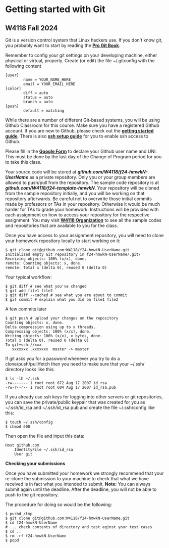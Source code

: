 # Getting started with Git

## W4118 Fall 2024

Git is a version control system that Linux hackers use. If you don't know git, you probably want to start by reading the [**Pro Git Book**](https://git-scm.com/book/en/v2).

Remember to config your git settings on your developing machine, either physical or virtual, properly. Create (or edit) the file ~/.gitconfig with the following content

```
[user]
        name = YOUR_NAME_HERE
        email = YOUR_EMAIL_HERE
[color]
        diff = auto
        status = auto
        branch = auto
[push]
        default = matching
```

While there are a number of different Git-based systems, you will be using Github Classroom for this course. Make
sure you have a registered Github account. If you are new to Github, please check out the [**getting started
guide**](https://help.github.com/articles/set-up-git/). There is also [**ssh setup guide**](https://help.github.com/articles/connecting-to-github-with-ssh/) for you to enable ssh access to Github.

Please fill in the [**Google Form**](https://forms.gle/snGeHf1TzEjFfH8w7) to declare your Github user name and UNI.  This must be done by the last day of the Change of Program period for you to take this class.

Your source code will be stored at **_github.com/W4118/f24-hmwkN-UserName_** as a private repository. Only you or your group members are allowed to push/pull from the repository. The sample code repository is at **_github.com/W4118/f24-template-hmwkN_**. Your repository will be cloned from the sample repository initially, and you will be working on that repository afterwards. Be careful not to overwrite those initial commits made by professors or TAs in your repository. Otherwise it would be much harder for TAs to grade your homework.  Instructions will be provided with each assignment on how to access your repository for the respective assignment.  You may visit [**W4118
Organization**](https://github.com/w4118) to see all the sample codes and repositories that are available to you for the class.

Once you have access to your assignment repository, you will need to clone your homework repository locally to start working on it:

```
$ git clone git@github.com:W4118/f24-hmwkN-UserName.git
Initialized empty Git repository in f24-hmwkN-UserName/.git/
Receiving objects: 100% (x/x), done.
remote: Counting objects: x, done.
remote: Total x (delta 0), reused 0 (delta 0)
```

Your typical workflow:

```
$ git diff # see what you've changed
$ git add file1 file2
$ git diff --cached # see what you are about to commit
$ git commit # explain what you did on file1 file2
```

A few commits later

```
$ git push # upload your changes on the repository
Counting objects: x, done.
Delta compression using up to x threads.
Compressing objects: 100% (x/x), done.
Writing objects: 100% (x/x), x bytes, done.
Total x (delta 0), reused 0 (delta 0)
To git+ssh://xxx
   xxxxxxx..xxxxxxx  master -> master
```

If git asks you for a password whenever you try to do a clone/push/pull/fetch then you need to make sure that your ~/.ssh/ directory looks like this:

```
$ ls -lh ~/.ssh
-rw------- 1 root root 672 Aug 17 2007 id_rsa
-rw-r--r-- 1 root root 604 Aug 17 2007 id_rsa.pub
```

If you already use ssh keys for logging into other servers or git repositories, you can save the private/public keypair that was created for you as ~/.ssh/id_rsa and ~/.ssh/id_rsa.pub and create the file ~/.ssh/config like this:

```
$ touch ~/.ssh/config
$ chmod 600
```

Then open the file and input this data:

```
Host github.com
	IdentityFile ~/.ssh/id_rsa
	User git
```

**Checking your submissions**

Once you have submitted your homework we strongly recommend that your re-clone the submission to your machine to check that what we have received is in fact what you intended to submit.
**Note:** You can always submit again until the deadline. After the deadline, you will not be able to push to the git repository.

The procedure for doing so would be the following:

```
$ pushd /tmp
$ git clone git@github.com:W4118/f24-hmwkN-UserName.git
$ cd f24-hmwkN-UserName
# ... check contents of directory and test aginst your test cases
$ cd ..
$ rm -rf f24-hmwkN-UserName
$ popd
```
